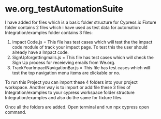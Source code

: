 # we.org_testAutomationSuite
 
I have added for files which is a basic folder structure for Cypress.io
Fixture folder contains 2 files which i have used as test data for automation
Integration/examples folder contains 3 files:
   1) Impact Code.js = This file has test cases which will test the the impact code module of track your impact page.
                       To test this the user should already have a Impact code.
   2) SignUpforgettingmails.js = This file has test cases which will check the Sign Up process for receieving emails from We.org.
   3) TrackYourImpactNavigationBar.js = This file has test cases which will test the top navigation menu items are clickable or no.
   
To run this Project you can import these 4 folders into your project workspace.
Another way is to import or add file these 3 files of Integration/examples to your cypress workspace folder structure Integration/examples and also do the same for fixture files

Once all the folders are added. Open terminal and run npx cypress open command.


